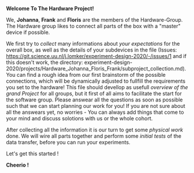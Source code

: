 **Welcome To The Hardware Project!**

We, **Johanna**, **Frank** and **Floris** are the members of the Hardware-Group.
The Hardware group likes to connect all parts of the box with a "master" device if possible. 

We first try to *collect* many informations about *your expectations* for the overall box, as well as the details of your subdevices in the file (Issues: https://git.science.uu.nl/j.lomker/experiment-design-2020/-/issues/1 and if this doesn't work, the directory: [](https://git.science.uu.nl/j.lomker/experiment-design-2020/-/blob/master/projects/Hardware_Johanna_Floris_Frank/subproject_collection.md)experiment-design-2020/projects/Hardware_Johanna_Floris_Frank/subproject_collection.md). You can find a rough idea from our first brainstorm of the possible connections, which will be dynamically adjusted to fullfill the requirements you set to the hardware!
This file should devellop as usefull *overview of the grand Project* for all groups, but it first of all aims to facilitate the start for the software group.
Please answear all the questions as soon as possible such that we can start planning our work for you! 
If you are not sure about all the answears yet, no worries - You can always add things that come to your mind and discuss solotions with us or the whole cohort.

After collecting all the information it is our turn to get some *physical work* done. 
We will wire all parts together and perform some *initial tests* of the data transfer, before you can run your experiments.

Let's get this started !

**Cheerio !**

